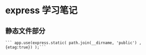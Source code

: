 # express 学习笔记
## 静态文件部分
	``` app.use(express.static( path.join(__dirname, 'public') , {etag:true}) );```